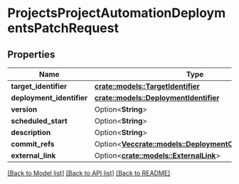 # ProjectsProjectAutomationDeploymentsPatchRequest

## Properties

Name | Type | Description | Notes
------------ | ------------- | ------------- | -------------
**target_identifier** | [**crate::models::TargetIdentifier**](TargetIdentifier.md) |  | 
**deployment_identifier** | [**crate::models::DeploymentIdentifier**](DeploymentIdentifier.md) |  | 
**version** | Option<**String**> |  | [optional]
**scheduled_start** | Option<**String**> |  | [optional]
**description** | Option<**String**> |  | [optional]
**commit_refs** | Option<[**Vec<crate::models::DeploymentCommitReference>**](DeploymentCommitReference.md)> |  | [optional]
**external_link** | Option<[**crate::models::ExternalLink**](ExternalLink.md)> |  | [optional]

[[Back to Model list]](../README.md#documentation-for-models) [[Back to API list]](../README.md#documentation-for-api-endpoints) [[Back to README]](../README.md)


